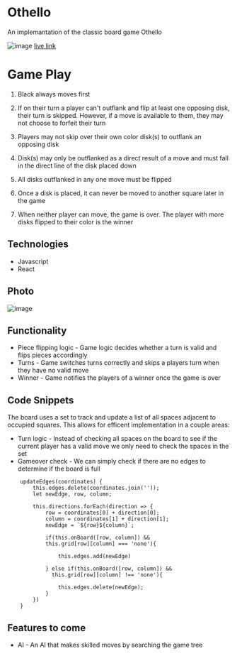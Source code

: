 # Othello

An implemantation of the classic board game Othello

![image](https://user-images.githubusercontent.com/59425912/153607497-302444e8-af8f-4d8e-8db1-a78bd98ca90d.png)
[live link](https://ypeikes18.github.io/othello/)

# Game Play

1. Black always moves first

2. If on their turn a player can't outflank and flip at least one opposing disk, their turn is skipped. However, if a move is available to them, they may not choose to forfeit their turn

3. Players may not skip over their own color disk(s) to outflank an opposing disk

4. Disk(s) may only be outflanked as a direct result of a move and must fall in the direct line of the disk placed down

5. All disks outflanked in any one move must be flipped 

6. Once a disk is placed, it can never be moved to another square later in the game

7. When neither player can move, the game is over. The player with more disks flipped to their color is the winner

## Technologies
- Javascript
- React 

## Photo
![image](https://user-images.githubusercontent.com/59425912/153607920-62a24089-9621-4e83-9355-81e28897c9c0.png)

## Functionality 
 
- Piece flipping logic - Game logic decides whether a turn is valid and flips pieces accordingly 
- Turns - Game switches turns correctly and skips a players turn when they have no valid move 
- Winner - Game notifies the players of a winner once the game is over

## Code Snippets 

The board uses a set to track and update a list of all spaces adjacent to occupied squares. This allows for efficent implementation in a couple areas:
- Turn logic - Instead of checking all spaces on the board to see if the current player has a valid move we only need to check the spaces in the set
- Gameover check - We can simply check if there are no edges to determine if the board is full

```
    updateEdges(coordinates) {
        this.edges.delete(coordinates.join(''));
        let newEdge, row, column;
        
        this.directions.forEach(direction => {
            row = coordinates[0] + direction[0]; 
            column = coordinates[1] + direction[1]; 
            newEdge = `${row}${column}`;

            if(this.onBoard([row, column]) && 
            this.grid[row][column] === 'none'){

                this.edges.add(newEdge)
                
            } else if(this.onBoard([row, column]) && 
              this.grid[row][column] !== 'none'){
                
                this.edges.delete(newEdge);
            }
        })
    }
```

## Features to come
- AI - An AI that makes skilled moves by searching the game tree
